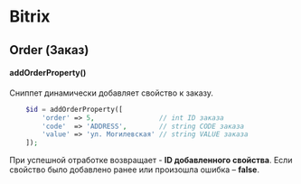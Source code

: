 # Bitrix

## Order (Заказ)

#### addOrderProperty()

Сниппет динамически добавляет свойство к заказу.

```php
    $id = addOrderProperty([
        'order' => 5,                // int ID заказа
        'code'  => 'ADDRESS',        // string CODE заказа
        'value' => 'ул. Могилевская' // string VALUE заказа
    ]);
```

При успешной отработке возвращает - **ID добавленного свойства**. Если свойство было добавлено ранее или произошла ошибка –  **false**.